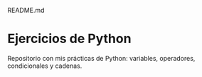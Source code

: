 README.md

# Ejercicios de Python
Repositorio con mis prácticas de Python: variables, operadores, condicionales y cadenas.
